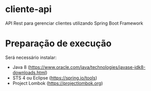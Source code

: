 # cliente-api
API Rest para gerenciar clientes utilizando Spring Boot Framework


# Preparação de execução
Será necessário instalar:
  - Java 8 (https://www.oracle.com/java/technologies/javase-jdk8-downloads.html)
  - STS 4 ou Eclipse (https://spring.io/tools)
  - Project Lombok (https://projectlombok.org)

